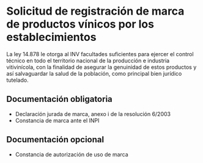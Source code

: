 # Solicitud de registración de marca de productos vínicos por los establecimientos

La ley 14.878 le otorga al INV facultades suficientes para ejercer el control técnico en todo el territorio nacional de la producción e industria vitivinícola, con la finalidad de asegurar la genuinidad de estos productos y así salvaguardar la salud de la población, como principal bien jurídico tutelado.

## Documentación obligatoria

* Declaración jurada de marca, anexo i de la resolución 6/2003
* Constancia de marca ante el INPI

## Documentación opcional

* Constancia de autorización de uso de marca
